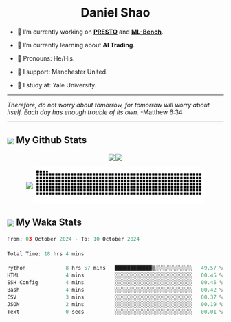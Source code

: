 

<h1 align="center">Daniel Shao</h1>

- 🐒 I’m currently working on **[PRESTO](https://github.com/IDEA-XL/PRESTO)** and **[ML-Bench](https://github.com/gersteinlab/ML-bench)**.

- 🦧 I’m currently learning about **AI Trading**.

- 🦍 Pronouns: He/His.

- 👹 I support: Manchester United.

- 🐶 I study at: Yale University.

---

<i> Therefore, do not worry about tomorrow, for tomorrow will worry about itself. Each day has enough trouble of its own. </i> -Matthew 6:34

---

<h2><img src="https://emojis.slackmojis.com/emojis/images/1579216111/7550/pikachu_wave.gif?1579216111" align="center" width="28" /> My Github Stats</h2>

<p align="center"><img align="center" src = "https://github-readme-stats.vercel.app/api?username=super-dainiu&show_icons=true&count_private=true&theme=tokyonight&hide=issues&line_height=30" width="400px"><img align="center" src = "https://github-readme-streak-stats.herokuapp.com/?user=super-dainiu&theme=tokyonight" width="400px"></p>

<p align="center"><img align="center" width="400px" src="https://github-readme-stats.vercel.app/api/top-langs/?username=super-dainiu&layout=compact&theme=tokyonight&hide=html,tex,jupyter%20notebook"><img align="center" width="400px" src="https://github.com/super-dainiu/super-dainiu/blob/output/github-contribution-grid-snake.svg"></p>

<h2><img src="https://emojis.slackmojis.com/emojis/images/1579216111/7550/pikachu_wave.gif?1579216111" align="center" width="28" /> My Waka Stats</h2>

<!--START_SECTION:waka-->

```python
From: 03 October 2024 - To: 10 October 2024

Total Time: 18 hrs 4 mins

Python             8 hrs 57 mins   ████████████▒░░░░░░░░░░░░   49.57 %
HTML               4 mins          ░░░░░░░░░░░░░░░░░░░░░░░░░   00.45 %
SSH Config         4 mins          ░░░░░░░░░░░░░░░░░░░░░░░░░   00.45 %
Bash               4 mins          ░░░░░░░░░░░░░░░░░░░░░░░░░   00.42 %
CSV                3 mins          ░░░░░░░░░░░░░░░░░░░░░░░░░   00.37 %
JSON               2 mins          ░░░░░░░░░░░░░░░░░░░░░░░░░   00.19 %
Text               0 secs          ░░░░░░░░░░░░░░░░░░░░░░░░░   00.01 %
```

<!--END_SECTION:waka-->
